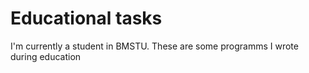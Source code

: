# Educational tasks

I'm currently a student in BMSTU. These are some programms I wrote during education
